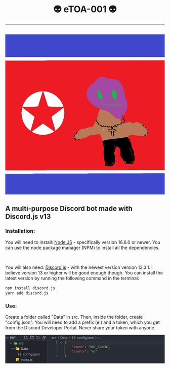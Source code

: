 <div align="center" />
    <h1>👽 eTOA-001 👽</h1>
    <hr />
    <br />
</div>

<div align="center" />
    <img src="./images/eTOA.jpeg" alt="eTOA" />
</div>

## A multi-purpose Discord bot made with Discord.js v13

### Installation:

You will need to install: [Node.JS](https://nodejs.org/en/download) - specifically version 16.6.0 or newer. You can use the node package manager (NPM) to install all the dependencies.

<br />

You will also need: [Discord.js](https://discord.js.org/#/docs/main/stable/general/welcome) - with the newest version version 13.3.1. I believe version 13 or higher will be good enough though. You can install the latest version by running the following command in the terminal:

```
npm install discord.js
yarn add discord.js
```

### Use:

Create a folder called "Data" in src. Then, inside the folder, create "config.json". You will need to add a prefix (e!) and a token, which you get from the Discord Developer Portal. Never share your token with anyone.

<img src="./images/example.png" alt ="example" align="center"/>
